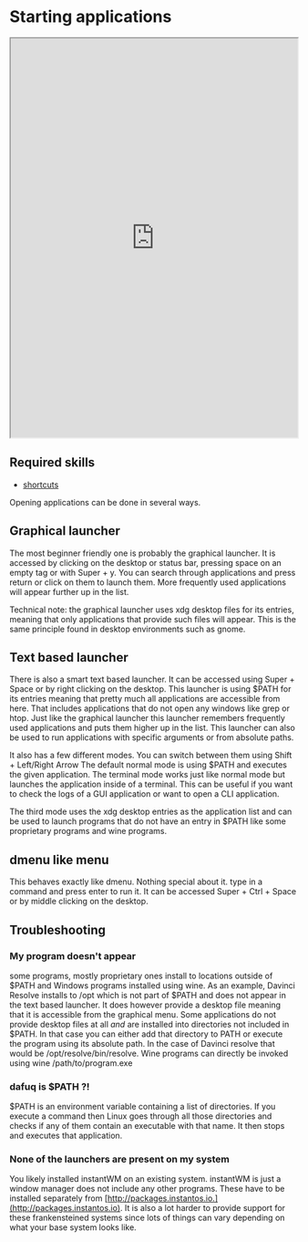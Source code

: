 # Starting applications

<div align="center">
    <iframe width="100%" height="700px" src="https://www.youtube.com/embed/xoWu084ywhw" frameborder="10" allow="accelerometer; autoplay; encrypted-media; gyroscope; picture-in-picture" allowfullscreen></iframe>
</div>

## Required skills

<ul class="actions">
    <li><a href="https://instantos.io/youtube/shortcuts" class="button special icon fa-youtube">shortcuts</a></li>
</ul>

Opening applications can be done in several ways.

## Graphical launcher

The most beginner friendly one is probably the graphical launcher.  It is
accessed by clicking on the desktop or status bar, pressing space on an empty
tag or with Super + y.  You can search through applications and press return or
click on them to launch them. More frequently used applications will appear
further up in the list.

Technical note: the graphical launcher uses xdg desktop files for its entries,
meaning that only applications that provide such files will appear. This is the
same principle found in desktop environments such as gnome.

## Text based launcher

There is also a smart text based launcher. It can be accessed using Super +
Space or by right clicking on the desktop. This launcher is using $PATH for its
entries meaning that pretty much all applications are accessible from here.
That includes applications that do not open any windows like grep or htop. Just
like the graphical launcher this launcher remembers frequently used
applications and puts them higher up in the list.  This launcher can also be
used to run applications with specific arguments or from absolute paths.

It also has a few different modes. You can switch between them using Shift +
Left/Right Arrow The default normal mode is using $PATH and executes the given
application.  The terminal mode works just like normal mode but launches the
application inside of a terminal. This can be useful if you want to check the
logs of a GUI application or want to open a CLI application.

The third mode uses the xdg desktop entries as the application list and can be
used to launch programs that do not have an entry in $PATH like some
proprietary programs and wine programs.

## dmenu like menu

This behaves exactly like dmenu. Nothing special about it. type in a command
and press enter to run it. It can be accessed Super + Ctrl + Space or by middle
clicking on the desktop.

## Troubleshooting

### My program doesn't appear

some programs, mostly proprietary ones install to locations outside of $PATH
and Windows programs installed using wine. As an example, Davinci Resolve
installs to /opt which is not part of $PATH and does not appear in the text
based launcher. It does however provide a desktop file meaning that it is
accessible from the graphical menu. Some applications do not provide desktop
files at all *and* are installed into directories not included in $PATH. In
that case you can either add that directory to PATH or execute the program
using its absolute path. In the case of Davinci resolve that would be
/opt/resolve/bin/resolve. Wine programs can directly be invoked using wine
/path/to/program.exe

### dafuq is $PATH ?!

$PATH is an environment variable containing a list of directories. If you
execute a command then Linux goes through all those directories and checks if
any of them contain an executable with that name. It then stops and executes that
application.

### None of the launchers are present on my system

You likely installed instantWM on an existing system. instantWM is just a
window manager does not include any other programs. These have to be installed
separately from [http://packages.instantos.io.](http://packages.instantos.io).
It is also a lot harder to provide support for these frankensteined systems
since lots of things can vary depending on what your base system looks like.

